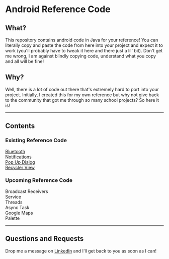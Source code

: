 # Android Reference Code
## What? <br>
This repository contains android code in Java for your reference! You can literally copy and paste the code from here into your project and expect it to work (you'll probably have to tweak it here and there just a lil' bit).
Don't get me wrong, I am against blindly copying code, understand what you copy and all will be fine! 

## Why? <br>
Well, there is a lot of code out there that's extremely hard to port into your project. Initially, I created this for my own reference but why not give back to the community that got me through so many school projects? So here it is!

___

## Contents <br>
### Existing Reference Code <br>
[Bluetooth](../AllThingsBluetooth) <br>
[Notifications](../AllThingsNotifications) <br>
[Pop Up Dialog](../AllThingsPopUpDialog) <br>
[Recycler View](../AllThingsRecyclerView) <br>

### Upcoming Reference Code
Broadcast Receivers <br>
Service <br>
Threads <br>
Async Task <br>
Google Maps <br>
Palette <br>

___

## Questions and Requests <br>
Drop me a message on [LinkedIn](https://www.linkedin.com/in/karthikraj-eee/) and I'll get back to you as soon as I can!
